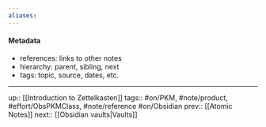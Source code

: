 ```yaml
---
aliases: 
---
```

#### Metadata

- references:  links to other notes
- hierarchy:  parent, sibling, next
- tags:  topic, source, dates, etc.

---
up:: [[Introduction to Zettelkasten]]
tags:: #on/PKM, #note/product, #effort/ObsPKMClass, #note/reference #on/Obsidian 
prev:: [[Atomic Notes]]
next:: [[Obsidian vaults|Vaults]]
